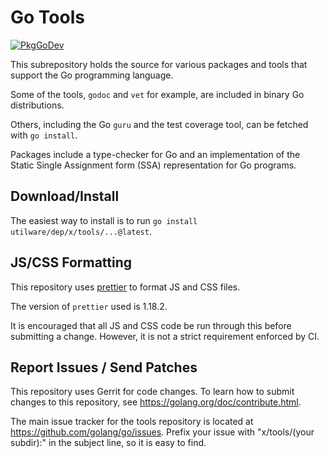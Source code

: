 # Go Tools

[![PkgGoDev](https://pkg.go.dev/badge/utilware/dep/x/tools)](https://pkg.go.dev/utilware/dep/x/tools)

This subrepository holds the source for various packages and tools that support
the Go programming language.

Some of the tools, `godoc` and `vet` for example, are included in binary Go
distributions.

Others, including the Go `guru` and the test coverage tool, can be fetched with
`go install`.

Packages include a type-checker for Go and an implementation of the
Static Single Assignment form (SSA) representation for Go programs.

## Download/Install

The easiest way to install is to run `go install utilware/dep/x/tools/...@latest`.

## JS/CSS Formatting

This repository uses [prettier](https://prettier.io/) to format JS and CSS files.

The version of `prettier` used is 1.18.2.

It is encouraged that all JS and CSS code be run through this before submitting
a change. However, it is not a strict requirement enforced by CI.

## Report Issues / Send Patches

This repository uses Gerrit for code changes. To learn how to submit changes to
this repository, see https://golang.org/doc/contribute.html.

The main issue tracker for the tools repository is located at
https://github.com/golang/go/issues. Prefix your issue with "x/tools/(your
subdir):" in the subject line, so it is easy to find.
